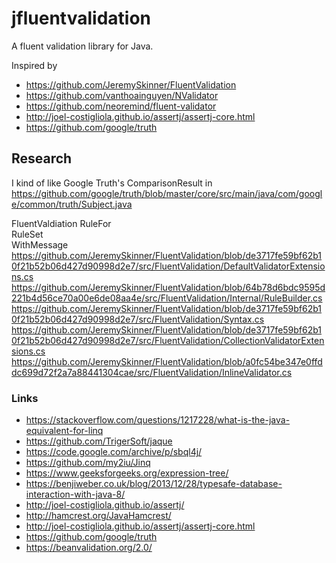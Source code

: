 # jfluentvalidation

A fluent validation library for Java. 

Inspired by 
* https://github.com/JeremySkinner/FluentValidation
* https://github.com/vanthoainguyen/NValidator
* https://github.com/neoremind/fluent-validator
* http://joel-costigliola.github.io/assertj/assertj-core.html
* https://github.com/google/truth

## Research 

I kind of like Google Truth's ComparisonResult in https://github.com/google/truth/blob/master/core/src/main/java/com/google/common/truth/Subject.java

FluentValdiation 
RuleFor  
RuleSet  
WithMessage  
https://github.com/JeremySkinner/FluentValidation/blob/de3717fe59bf62b10f21b52b06d427d90998d2e7/src/FluentValidation/DefaultValidatorExtensions.cs    
https://github.com/JeremySkinner/FluentValidation/blob/64b78d6bdc9595d221b4d56ce70a00e6de08aa4e/src/FluentValidation/Internal/RuleBuilder.cs  
https://github.com/JeremySkinner/FluentValidation/blob/de3717fe59bf62b10f21b52b06d427d90998d2e7/src/FluentValidation/Syntax.cs  
https://github.com/JeremySkinner/FluentValidation/blob/de3717fe59bf62b10f21b52b06d427d90998d2e7/src/FluentValidation/CollectionValidatorExtensions.cs  
https://github.com/JeremySkinner/FluentValidation/blob/a0fc54be347e0ffddc699d72f2a7a88441304cae/src/FluentValidation/InlineValidator.cs  


### Links
* https://stackoverflow.com/questions/1217228/what-is-the-java-equivalent-for-linq
* https://github.com/TrigerSoft/jaque
* https://code.google.com/archive/p/sbql4j/
* https://github.com/my2iu/Jinq
* https://www.geeksforgeeks.org/expression-tree/
* https://benjiweber.co.uk/blog/2013/12/28/typesafe-database-interaction-with-java-8/
* http://joel-costigliola.github.io/assertj/
* http://hamcrest.org/JavaHamcrest/
* http://joel-costigliola.github.io/assertj/assertj-core.html
* https://github.com/google/truth
* https://beanvalidation.org/2.0/


